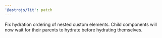 ```yaml
---
'@astrojs/lit': patch
---
```


Fix hydration ordering of nested custom elements. Child components will now wait for their parents to hydrate before hydrating themselves.
